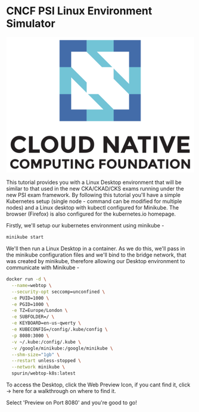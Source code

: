 # CNCF PSI Linux Environment Simulator

![CNCF](https://raw.githubusercontent.com/spurin/cncf-psi-k8s-linux-simulator/main/cncf.png)

This tutorial provides you with a Linux Desktop environment that will be similar to that used in the new CKA/CKAD/CKS exams running under the new PSI exam framework.  By following this tutorial you'll have a simple Kubernetes setup (single node - command can be modified for multiple nodes) and a Linux desktop with kubectl configured for Minikube.  The browser (Firefox) is also configured for the kubernetes.io homepage.

Firstly, we'll setup our kubernetes environment using minikube -

```bash
minikube start
```

We'll then run a Linux Desktop in a container.  As we do this, we'll pass in the minikube configuration files and we'll bind to the bridge network, that was created by minikube, therefore allowing our Desktop environment to communicate with Minikube -

```bash
docker run -d \
  --name=webtop \
  --security-opt seccomp=unconfined \
  -e PUID=1000 \
  -e PGID=1000 \
  -e TZ=Europe/London \
  -e SUBFOLDER=/ \
  -e KEYBOARD=en-us-qwerty \
  -e KUBECONFIG=/config/.kube/config \
  -p 8080:3000 \
  -v ~/.kube:/config/.kube \
  -v /google/minikube:/google/minikube \
  --shm-size="1gb" \
  --restart unless-stopped \
  --network minikube \
  spurin/webtop-k8s:latest
```

To access the Desktop, click the Web Preview Icon, if you cant find it, click -> <walkthrough-web-preview-icon>here</walkthrough-web-preview-icon> for a walkthrough on where to find it.  

Select 'Preview on Port 8080' and you're good to go!  
